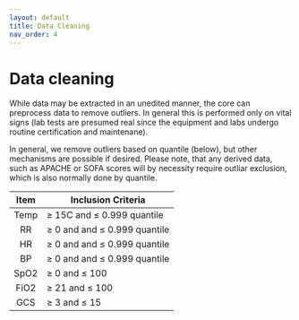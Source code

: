 ```yaml
---
layout: default
title: Data Cleaning
nav_order: 4
---
```


# Data cleaning
While data may be extracted in an unedited manner, the core can preprocess data to remove outliers. In general this is performed only on vital signs (lab tests are presumed real since the equipment and labs undergo routine certification and maintenane).

In general, we remove outliers based on quantile (below), but other mechanisms are possible if desired. Please note, that any derived data, such as APACHE or SOFA scores will by necessity require outliar exclusion, which is also normally done by quantile.

|Item|Inclusion Criteria|
|:--:|---|
|Temp| ≥ 15C and ≤ 0.999 quantile|
|RR| ≥ 0 and and ≤ 0.999 quantile|
|HR| ≥ 0 and and ≤ 0.999 quantile|
|BP| ≥ 0 and and ≤ 0.999 quantile|
|SpO2| ≥ 0 and ≤ 100|
|FiO2| ≥ 21 and ≤ 100|
|GCS| ≥ 3 and ≤ 15

